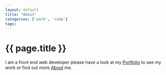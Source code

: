 ```yaml
---
layout: default
title: "About"
categories: ['work', 'code']
tags:
---
```


# {{ page.title }}

I am a front end web developer please have a look at my [Portfolio](/portfolio/) to see my work or find out more [About](/about/) me.

